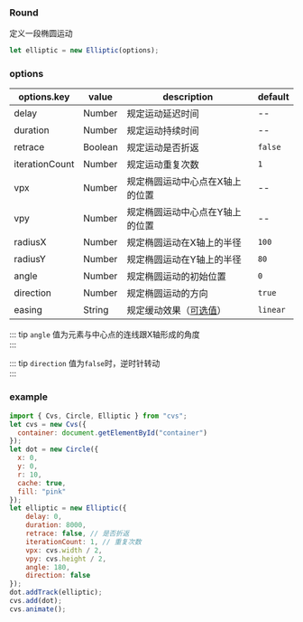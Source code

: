 ### Round

定义一段椭圆运动

```js
let elliptic = new Elliptic(options);
```

### options

| options.key | value          | description                                       | default  |
| ----------- | -------------- | ------------------------------------------------- | -------- |
| delay       | Number         | 规定运动延迟时间                                  | --       |
| duration    | Number         | 规定运动持续时间                                  | --       |
| retrace     | Boolean         | 规定运动是否折返                                  | `false`  |
| iterationCount | Number         | 规定运动重复次数                                  | `1`      |
| vpx         | Number         | 规定椭圆运动中心点在X轴上的位置                              | --       |
| vpy         | Number         | 规定椭圆运动中心点在Y轴上的位置                              | --       |
| radiusX     | Number         | 规定椭圆运动在X轴上的半径                             | `100`       |
| radiusY     | Number         | 规定椭圆运动在Y轴上的半径                             | `80`       |
| angle       | Number         | 规定椭圆运动的初始位置                           | `0`       |
| direction   | Number         | 规定椭圆运动的方向                              | `true`       |
| easing      | String         | 规定缓动效果（[可选值](/docs/track.html#easing)） | `linear` |

::: tip
`angle` 值为元素与中心点的连线跟X轴形成的角度     
:::

::: tip
`direction` 值为`false`时，逆时针转动     
:::



### example

```js
import { Cvs, Circle, Elliptic } from "cvs";
let cvs = new Cvs({
  container: document.getElementById("container")
});
let dot = new Circle({
  x: 0,
  y: 0,
  r: 10,
  cache: true,
  fill: "pink"
});
let elliptic = new Elliptic({
    delay: 0,
    duration: 8000,
    retrace: false, // 是否折返
    iterationCount: 1, // 重复次数
    vpx: cvs.width / 2,
    vpy: cvs.height / 2,
    angle: 180,
    direction: false
});
dot.addTrack(elliptic);
cvs.add(dot);
cvs.animate();
```

<c-elliptic></c-elliptic>
